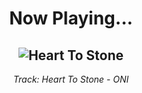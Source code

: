 <div align="center"> 
<h1>Now Playing...</h1>

![Heart To Stone](https://i.scdn.co/image/ab67616d00001e024c0fde70d4295014d043181f)
--
_<p>Track: Heart To Stone - ONI </p>_
</div>
